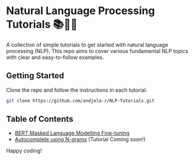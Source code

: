# Natural Language Processing Tutorials 📚🤖✨
A collection of simple tutorials to get started with natural language processing (NLP). This repo aims to cover various fundamental NLP topics with clear and easy-to-follow examples.

## Getting Started
Clone the repo and follow the instructions in each tutorial.

```bash
git clone https://github.com/andjela-r/NLP-Tutorials.git
```

## Table of Contents
* [BERT Masked Language Modelling Fine-tuning](https://github.com/andjela-r/NLP-Tutorials/tree/main/bert_mlm)
* [Autocomplete using N-grams](https://github.com/andjela-r/NLP-Tutorials/tree/main/autocomplete) (Tutorial Coming soon!)

Happy coding!
